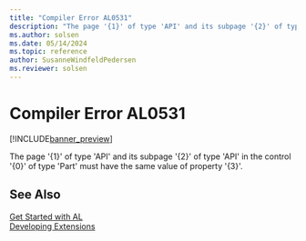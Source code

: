 ```yaml
---
title: "Compiler Error AL0531"
description: "The page '{1}' of type 'API' and its subpage '{2}' of type 'API' in the control '{0}' of type 'Part' must have the same value of property '{3}'."
ms.author: solsen
ms.date: 05/14/2024
ms.topic: reference
author: SusanneWindfeldPedersen
ms.reviewer: solsen
---
```

[//]: # (START>DO_NOT_EDIT)
[//]: # (IMPORTANT:Do not edit any of the content between here and the END>DO_NOT_EDIT.)
[//]: # (Any modifications should be made in the .xml files in the ModernDev repo.)
# Compiler Error AL0531

[!INCLUDE[banner_preview](../includes/banner_preview.md)]

The page '{1}' of type 'API' and its subpage '{2}' of type 'API' in the control '{0}' of type 'Part' must have the same value of property '{3}'.


[//]: # (IMPORTANT: END>DO_NOT_EDIT)
## See Also  
[Get Started with AL](../devenv-get-started.md)  
[Developing Extensions](../devenv-dev-overview.md)  